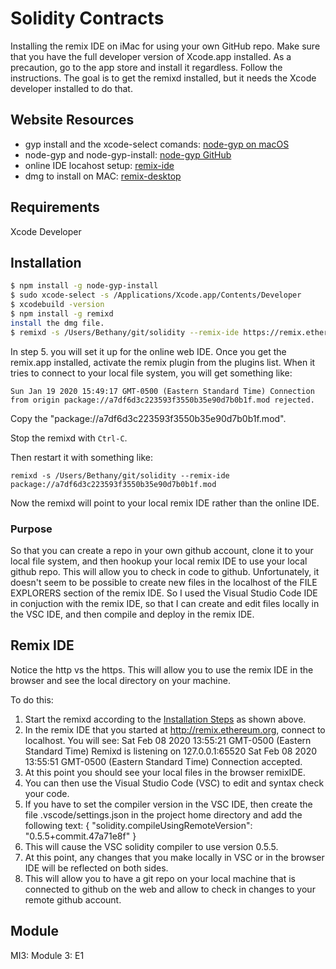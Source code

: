 # Solidity Contracts
Installing the remix IDE on iMac for using your own GitHub repo. Make sure that you have the full developer version of Xcode.app installed. As a precaution, go to the app store and install it regardless. Follow the instructions. The goal is to get the remixd installed, but it needs the Xcode developer installed to do that.

## Website Resources
* gyp install and the xcode-select comands: [node-gyp on macOS](https://github.com/nodejs/node-gyp/blob/master/macOS_Catalina.md)
* node-gyp and node-gyp-install: [node-gyp GitHub](https://github.com/nodejs/node-gyp/issues/569)
* online IDE locahost setup: [remix-ide](https://remix-ide.readthedocs.io/en/latest/remixd.html)
* dmg to install on MAC: [remix-desktop](https://github.com/ethereum/remix-desktop/releases)

## Requirements
Xcode Developer

## Installation
```bash
$ npm install -g node-gyp-install
$ sudo xcode-select -s /Applications/Xcode.app/Contents/Developer
$ xcodebuild -version
$ npm install -g remixd
install the dmg file.
$ remixd -s /Users/Bethany/git/solidity --remix-ide https://remix.ethereum.org
```
In step 5. you will set it up for the online web IDE. Once you get the remix.app installed, activate the remix plugin from the plugins list. When it tries to connect to your local file system, you will get something like:
```
Sun Jan 19 2020 15:49:17 GMT-0500 (Eastern Standard Time) Connection from origin package://a7df6d3c223593f3550b35e90d7b0b1f.mod rejected.
```
Copy the "package://a7df6d3c223593f3550b35e90d7b0b1f.mod".

Stop the remixd with `Ctrl-C`.

Then restart it with something like:
```
remixd -s /Users/Bethany/git/solidity --remix-ide package://a7df6d3c223593f3550b35e90d7b0b1f.mod
```
Now the remixd will point to your local remix IDE rather than the online IDE.

### Purpose 
So that you can create a repo in your own github account, clone it to your local file system, and then hookup your local remix IDE to use your local github repo. This will allow you to check in code to github.
Unfortunately, it doesn't seem to be possible to create new files in the localhost of the FILE EXPLORERS section of the remix IDE. So I used the Visual Studio Code IDE in conjuction with the remix IDE, so that I can create and edit files locally in the VSC IDE, and then compile and deploy in the remix IDE.

## Remix IDE
Notice the http vs the https. This will allow you to use the remix IDE in the browser and see the local directory on your machine.

To do this:

1. Start the remixd according to the [Installation Steps](#installation) as shown above.
2. In the remix IDE that you started at http://remix.ethereum.org, connect to localhost. You will see: Sat Feb 08 2020 13:55:21 GMT-0500 (Eastern Standard Time) Remixd is listening on 127.0.0.1:65520 Sat Feb 08 2020 13:55:51 GMT-0500 (Eastern Standard Time) Connection accepted.
3. At this point you should see your local files in the browser remixIDE.
4. You can then use the Visual Studio Code (VSC) to edit and syntax check your code.
5. If you have to set the compiler version in the VSC IDE, then create the file .vscode/settings.json in the project home directory and add the following text: { "solidity.compileUsingRemoteVersion": "0.5.5+commit.47a71e8f" }
6. This will cause the VSC solidity compiler to use version 0.5.5.
7. At this point, any changes that you make locally in VSC or in the browser IDE will be reflected on both sides.
8. This will allow you to have a git repo on your local machine that is connected to github on the web and allow to check in changes to your remote github account.

## Module
MI3: Module 3: E1
